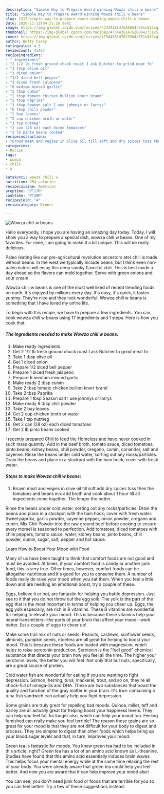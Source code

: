 ```yaml
---
description: "Simple Way to Prepare Award-winning Wowza chili w beans"
title: "Simple Way to Prepare Award-winning Wowza chili w beans"
slug: 1317-simple-way-to-prepare-award-winning-wowza-chili-w-beans
date: 2020-11-12T04:25:26.984Z
image: https://img-global.cpcdn.com/recipes/4734438147620864/751x532cq70/wowza-chili-w-beans-recipe-main-photo.jpg
thumbnail: https://img-global.cpcdn.com/recipes/4734438147620864/751x532cq70/wowza-chili-w-beans-recipe-main-photo.jpg
cover: https://img-global.cpcdn.com/recipes/4734438147620864/751x532cq70/wowza-chili-w-beans-recipe-main-photo.jpg
author: Betty Casey
ratingvalue: 4.5
reviewcount: 41467
recipeingredient:
- " ingredients"
- "2 1/2 lb fresh ground chuck roast I ask Butcher to grind meat fo"
- "1 tbsp olive oil"
- "1 diced onion"
- "1/2 diced bell pepper"
- "1 diced fresh jalapeno"
- "6 medium minced garlic"
- "2 tbsp cumin"
- "2 tbsp tomato chicken bullion knorr brand"
- "2 tbsp Paprika"
- "1 tbsp Season salt I use johnnys or larrys"
- "6 tbsp chili powder"
- "2 bay leaves"
- "2 cup chicken broth or water"
- "1 tsp nutmeg"
- "2 can (28 oz) each diced tomatoes"
- "2 lb pinto beans cooked"
recipeinstructions:
- "Brown meat and vegies in olive oil till soft add dry spices toss then the tomatoes and beans mix add broth and cook about 1 hour till all ingredients come together. The longer the better."
categories:
- Recipe
tags:
- wowza
- chili
- w

katakunci: wowza chili w 
nutrition: 254 calories
recipecuisine: American
preptime: "PT17M"
cooktime: "PT30M"
recipeyield: "4"
recipecategory: Dinner

---
```



![Wowza chili w beans](https://img-global.cpcdn.com/recipes/4734438147620864/751x532cq70/wowza-chili-w-beans-recipe-main-photo.jpg)

Hello everybody, I hope you are having an amazing day today. Today, I will show you a way to prepare a special dish, wowza chili w beans. One of my favorites. For mine, I am going to make it a bit unique. This will be really delicious.

Paleo (eating like our pre-agricultural revolution ancestors ate) chili is made without beans. In the west we typically include beans, but I think even non-paleo eaters will enjoy this deep smoky flavorful chili. This is best made a day ahead so the flavors can meld together. Serve with green onions and sour cream.

Wowza chili w beans is one of the most well liked of recent trending foods on earth. It's enjoyed by millions every day. It's easy, it's quick, it tastes yummy. They're nice and they look wonderful. Wowza chili w beans is something that I have loved my entire life.


To begin with this recipe, we have to prepare a few ingredients. You can cook wowza chili w beans using 17 ingredients and 1 steps. Here is how you cook that.

<!--inarticleads1-->

##### The ingredients needed to make Wowza chili w beans:

1. Make ready  ingredients
1. Get 2 1/2 lb fresh ground chuck roast I ask Butcher to grind meat fo
1. Take 1 tbsp olive oil
1. Get 1 diced onion
1. Prepare 1/2 diced bell pepper
1. Prepare 1 diced fresh jalapeno
1. Prepare 6 medium minced garlic
1. Make ready 2 tbsp cumin
1. Take 2 tbsp tomato chicken bullion knorr brand
1. Take 2 tbsp Paprika
1. Prepare 1 tbsp Season salt I use johnnys or larrys
1. Make ready 6 tbsp chili powder
1. Take 2 bay leaves
1. Get 2 cup chicken broth or water
1. Take 1 tsp nutmeg
1. Get 2 can (28 oz) each diced tomatoes
1. Get 2 lb pinto beans cooked


I recently prepared Chili to feed the Homeless and have never cooked in such mass quantity. Add in the beef broth, tomato sauce, diced tomatoes, pinto beans, kidney beans, chili powder, oregano, cumin, coriander, salt and cayenne. Rinse the beans under cold water, sorting out any rocks/particles. Drain the beans and place in a stockpot with the ham hock; cover with fresh water. 

<!--inarticleads2-->

##### Steps to make Wowza chili w beans:

1. Brown meat and vegies in olive oil till soft add dry spices toss then the tomatoes and beans mix add broth and cook about 1 hour till all ingredients come together. The longer the better.


Rinse the beans under cold water, sorting out any rocks/particles. Drain the beans and place in a stockpot with the ham hock; cover with fresh water. Sweet paprika, garlic powder, cayenne pepper, onion powder, oregano and cumin. Mix Chili Powder into the raw ground beef before cooking to ensure every morsel is seasoned to perfection. Add tomatoes, diced tomatoes with chile peppers, tomato sauce, water, kidney beans, pinto beans, chili powder, cumin, sugar, salt, pepper and hot sauce. 

Learn How to Boost Your Mood with Food


Many of us have been taught to think that comfort foods are not good and must be avoided. At times, if your comfort food is candy or another junk food, this is very true. Other times, however, comfort foods can be altogether nutritious and it's good for you to consume them. A number of foods really do raise your mood when you eat them. When you feel a little down and are needing an emotional boost, try a couple of these.

Eggs, believe it or not, are fantastic for helping you battle depression. Just see to it that you do not throw out the egg yolk. The yolk is the part of the egg that is the most important in terms of helping you cheer up. Eggs, the egg yolk especially, are rich in B vitamins. These B vitamins are wonderful for helping to elevate your mood. This is because these vitamins help your neural transmitters--the parts of your brain that affect your mood--work better. Eat a couple of eggs to cheer up!

Make some trail mix of nuts or seeds. Peanuts, cashews, sunflower seeds, almonds, pumpkin seeds, etcetera are all great for helping to boost your mood. This is because these foods are loaded with magnesium, which helps to raise serotonin production. Serotonin is the "feel good" chemical substance that directs your brain how you feel all the time. The higher your serotonin levels, the better you will feel. Not only that but nuts, specifically, are a great source of protein.

Cold water fish are wonderful for eating if you are wanting to fight depression. Salmon, herring, tuna, mackerel, trout, and so on, they're all chock-full of omega-3s and DHA. These are two substances that boost the quality and function of the gray matter in your brain. It's true: consuming a tuna fish sandwich can actually help you fight depression. 

Some grains are truly great for repelling bad moods. Quinoa, millet, teff and barley are all actually great for helping boost your happiness levels. They can help you feel full for longer also, which can help your mood too. Feeling famished can really make you feel terrible! The reason these grains are so great for your mood is that they are not difficult for your body to digest and process. They are simpler to digest than other foods which helps bring up your blood sugar levels and that, in turn, improves your mood.

Green tea is fantastic for moods. You knew green tea had to be included in this article, right? Green tea has a lot of an amino acid known as L-theanine. Studies have found that this amino acid essentially induces brain waves. This helps focus your mental energy while at the same time relaxing the rest of your body. You were already aware that green tea could help you feel better. And now you are aware that it can help improve your mood also!

You can see, you don't need junk food or foods that are terrible for you so you can feel better! Try  a few  of  these  suggestions  instead.

